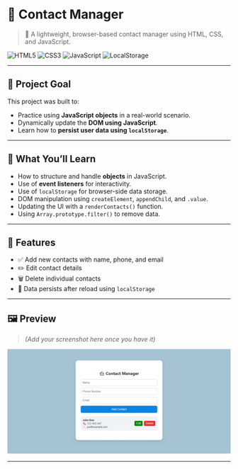 # 📇 Contact Manager 

> 🔧 A lightweight, browser-based contact manager using HTML, CSS, and JavaScript.

![HTML5](https://img.shields.io/badge/HTML5-E34F26?style=flat&logo=html5&logoColor=white)
![CSS3](https://img.shields.io/badge/CSS3-1572B6?style=flat&logo=css3&logoColor=white)
![JavaScript](https://img.shields.io/badge/JavaScript-F7DF1E?style=flat&logo=javascript&logoColor=black)
![LocalStorage](https://img.shields.io/badge/LocalStorage-Enabled-brightgreen)

---

## 🎯 Project Goal

This project was built to:

- Practice using **JavaScript objects** in a real-world scenario.
- Dynamically update the **DOM using JavaScript**.
- Learn how to **persist user data using `localStorage`**.
 

---

## 🧠 What You’ll Learn

- How to structure and handle **objects** in JavaScript.
- Use of **event listeners** for interactivity.
- Use of `localStorage` for browser-side data storage.
- DOM manipulation using `createElement`, `appendChild`, and `.value`.
- Updating the UI with a `renderContacts()` function.
- Using `Array.prototype.filter()` to remove data.

---

## 🚀 Features

- ✅ Add new contacts with name, phone, and email
- ✏️ Edit contact details
- 🗑️ Delete individual contacts
- 🔁 Data persists after reload using `localStorage`
 
---

## 🖼️ Preview

> _(Add your screenshot here once you have it)_

![Screenshot](Screenshot.png)

---

 

